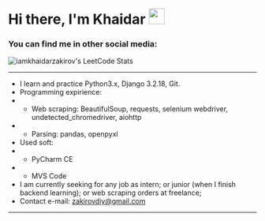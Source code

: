 <h1 align="lesf">Hi there, I'm Khaidar</a> 
<img src="https://github.com/blackcater/blackcater/raw/main/images/Hi.gif" height="32"/></h1>
<h3 align="left">You can find me in other social media:</h3>

![iamkhaidarzakirov's LeetCode Stats](https://leetcode-stats.vercel.app/api?username=iamkhaidarzakirov&theme=Light)

<hr>

- I learn and practice Python3.x, Django 3.2.18, Git.
- Programming expirience:
- - Web scraping: BeautifulSoup, requests, selenium webdriver, undetected_chromedriver, aiohttp
- - Parsing: pandas, openpyxl
- Used soft:
- - PyCharm CE
- - MVS Code
- I am currently seeking for any job as intern; or junior (when I finish backend learning); or web scraping orders at freelance;
- Contact e-mail: zakirovdiy@gmail.com
 
<hr>


